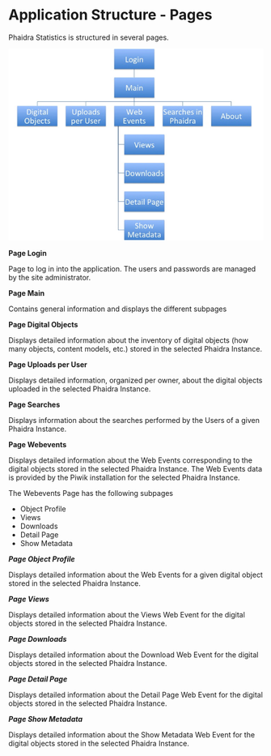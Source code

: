 # Application Structure - Pages

Phaidra Statistics is structured in several pages.

![](phaidrastats-pages.jpg)

**Page Login** 

Page to log in into the application. The users and passwords are managed by the site administrator.

**Page Main**

Contains general information and displays the different subpages


**Page Digital Objects**

Displays detailed information about the inventory of digital objects (how many objects, content models, etc.) stored in the selected Phaidra Instance.

**Page Uploads per User**

Displays detailed information, organized per owner, about the digital objects uploaded in the selected Phaidra Instance.

**Page Searches**

Displays information about the searches performed by the Users of a given Phaidra Instance.

**Page Webevents**

Displays detailed information about the Web Events corresponding to the digital objects stored in the selected Phaidra Instance. The Web Events data is provided by the  Piwik installation for the selected Phaidra Instance.

The Webevents Page has the following subpages
* Object Profile
* Views
* Downloads
* Detail Page
* Show Metadata

***Page Object Profile***

Displays detailed information about the Web Events for a given digital object stored in the selected Phaidra Instance.


***Page Views***

Displays detailed information about the Views Web Event for the digital objects stored in the selected Phaidra Instance.


***Page Downloads***

Displays detailed information about the Download Web Event for the digital objects stored in the selected Phaidra Instance.


***Page Detail Page***

Displays detailed information about the Detail Page Web Event for the digital objects stored in the selected Phaidra Instance.



***Page Show Metadata***

Displays detailed information about the Show Metadata Web Event for the digital objects stored in the selected Phaidra Instance.


